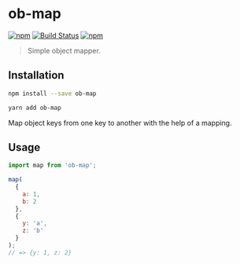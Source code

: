 # ob-map

[![npm](https://img.shields.io/npm/v/ob-map.svg)](https://www.npmjs.com/package/ob-map)
[![Build Status](https://travis-ci.org/pratishshr/ob-map.svg?branch=master)](https://travis-ci.org/pratishshr/ob-map)
[![npm](https://img.shields.io/npm/dt/ob-map.svg)](https://www.npmjs.com/package/ob-map)

> Simple object mapper.

## Installation

```bash
npm install --save ob-map
```

```bash
yarn add ob-map
```

Map object keys from one key to another with the help of a mapping.

## Usage

```js
import map from 'ob-map';

map(
  {
    a: 1,
    b: 2
  },
  {
    y: 'a',
    z: 'b'
  }
);
// => {y: 1, z: 2}
```
